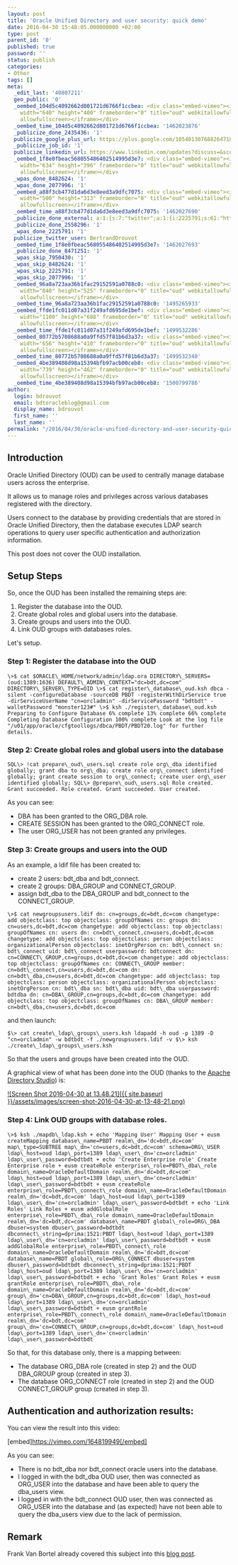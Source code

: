 ```yaml
---
layout: post
title: 'Oracle Unified Directory and user security: quick demo'
date: 2016-04-30 15:48:05.000000000 +02:00
type: post
parent_id: '0'
published: true
password: ''
status: publish
categories:
- Other
tags: []
meta:
  _edit_last: '40807211'
  geo_public: '0'
  _oembed_104d5c4092662d801721d6766f1ccbea: <div class="embed-vimeo"><iframe src="https://player.vimeo.com/video/164819949"
    width="640" height="400" frameborder="0" title="oud" webkitallowfullscreen mozallowfullscreen
    allowfullscreen></iframe></div>
  _oembed_time_104d5c4092662d801721d6766f1ccbea: '1462023876'
  _publicize_done_2435436: '1'
  publicize_google_plus_url: https://plus.google.com/105401307688264718604/posts/YonAxgRtW1B
  _publicize_job_id: '1'
  publicize_linkedin_url: https://www.linkedin.com/updates?discuss=&scope=16310177&stype=M&topic=6132188588219129856&type=U&a=iGVx
  _oembed_1f8e0fbeac568055486402514995d3e7: <div class="embed-vimeo"><iframe src="https://player.vimeo.com/video/164819949"
    width="634" height="396" frameborder="0" title="oud" webkitallowfullscreen mozallowfullscreen
    allowfullscreen></iframe></div>
  _wpas_done_8482624: '1'
  _wpas_done_2077996: '1'
  _oembed_a88f3cb477d1da6d3e8eed3a9dfc7075: <div class="embed-vimeo"><iframe src="https://player.vimeo.com/video/164819949"
    width="500" height="313" frameborder="0" title="oud" webkitallowfullscreen mozallowfullscreen
    allowfullscreen></iframe></div>
  _oembed_time_a88f3cb477d1da6d3e8eed3a9dfc7075: '1462027690'
  _publicize_done_external: a:1:{s:7:"twitter";a:1:{i:2225791;s:61:"https://twitter.com/BertrandDrouvot/status/726422903026122752";}}
  _publicize_done_2558296: '1'
  _wpas_done_2225791: '1'
  publicize_twitter_user: BertrandDrouvot
  _oembed_time_1f8e0fbeac568055486402514995d3e7: '1462027693'
  _publicize_done_8471251: '1'
  _wpas_skip_7950430: '1'
  _wpas_skip_8482624: '1'
  _wpas_skip_2225791: '1'
  _wpas_skip_2077996: '1'
  _oembed_96a8a723aa36b1fac29152591a0788c0: <div class="embed-vimeo"><iframe src="https://player.vimeo.com/video/164819949"
    width="840" height="525" frameborder="0" title="oud" webkitallowfullscreen mozallowfullscreen
    allowfullscreen></iframe></div>
  _oembed_time_96a8a723aa36b1fac29152591a0788c0: '1495265933'
  _oembed_ffde1fc011d07a31f249afd695de1bef: <div class="embed-vimeo"><iframe src="https://player.vimeo.com/video/164819949"
    width="1100" height="688" frameborder="0" title="oud" webkitallowfullscreen mozallowfullscreen
    allowfullscreen></iframe></div>
  _oembed_time_ffde1fc011d07a31f249afd695de1bef: '1499532286'
  _oembed_80772b5708688a0a9ffd57f81b6d3a37: <div class="embed-vimeo"><iframe src="https://player.vimeo.com/video/164819949"
    width="656" height="410" frameborder="0" title="oud" webkitallowfullscreen mozallowfullscreen
    allowfullscreen></iframe></div>
  _oembed_time_80772b5708688a0a9ffd57f81b6d3a37: '1499532340'
  _oembed_4be389408d98a15394bfb97acb00ceb8: <div class="embed-vimeo"><iframe src="https://player.vimeo.com/video/164819949"
    width="739" height="462" frameborder="0" title="oud" webkitallowfullscreen mozallowfullscreen
    allowfullscreen></iframe></div>
  _oembed_time_4be389408d98a15394bfb97acb00ceb8: '1500799786'
author:
  login: bdrouvot
  email: bdtoracleblog@gmail.com
  display_name: bdrouvot
  first_name: ''
  last_name: ''
permalink: "/2016/04/30/oracle-unified-directory-and-user-security-quick-demo/"
---
```

## Introduction

Oracle Unified Directory (OUD) can be used to centrally manage database users across the enterprise.

It allows us to manage roles and privileges across various databases registered with the directory.

Users connect to the database by providing credentials that are stored in Oracle Unified Directory, then the database executes LDAP search operations to query user specific authentication and authorization information.

This post does not cover the OUD installation.

## Setup Steps

So, once the OUD has been installed the remaining steps are:

1. Register the database into the OUD.
2. Create global roles and global users into the database.
3. Create groups&nbsp;and users into the OUD.
4. Link OUD groups with databases roles.

Let's setup.

### Step 1: Register the database into the OUD

```
\>$ cat $ORACLE\_HOME/network/admin/ldap.ora DIRECTORY\_SERVERS=(oud:1389:1636) DEFAULT\_ADMIN\_CONTEXT="dc=bdt,dc=com" DIRECTORY\_SERVER\_TYPE=OID \>$ cat register\_database\_oud.ksh dbca -silent -configureDatabase -sourceDB PBDT -registerWithDirService true -dirServiceUserName "cn=orcladmin" -dirServicePassword "bdtbdt" -walletPassword "monster123#" \>$ ksh ./register\_database\_oud.ksh Preparing to Configure Database 6% complete 13% complete 66% complete Completing Database Configuration 100% complete Look at the log file "/u01/app/oracle/cfgtoollogs/dbca/PBDT/PBDT20.log" for further details.
```

### Step 2:&nbsp;Create global roles and global users into the database

```
SQL\> !cat prepare\_oud\_users.sql create role org\_dba identified globally; grant dba to org\_dba; create role org\_connect identified globally; grant create session to org\_connect; create user org\_user identified globally; SQL\> @prepare\_oud\_users.sql Role created. Grant succeeded. Role created. Grant succeeded. User created.
```

As you can see:

- DBA has been granted to the ORG\_DBA role.
- CREATE SESSION&nbsp;has been granted to the ORG\_CONNECT role.
- The user ORG\_USER has not been granted any privileges.

### Step 3: Create groups&nbsp;and users into the OUD

As an example, a ldif file has been created to:

- create 2 users: bdt\_dba and bdt\_connect.
- create 2 groups:&nbsp;DBA\_GROUP and CONNECT\_GROUP.
- assign bdt\_dba to the DBA\_GROUP and bdt\_connect to the CONNECT\_GROUP.

```
\>$ cat newgroupsusers.ldif dn: cn=groups,dc=bdt,dc=com changetype: add objectclass: top objectclass: groupOfNames cn: groups dn: cn=users,dc=bdt,dc=com changetype: add objectclass: top objectclass: groupOfNames cn: users dn: cn=bdt\_connect,cn=users,dc=bdt,dc=com changetype: add objectclass: top objectclass: person objectclass: organizationalPerson objectclass: inetOrgPerson cn: bdt\_connect sn: bdt\_connect uid: bdt\_connect userpassword: bdtconnect dn: cn=CONNECT\_GROUP,cn=groups,dc=bdt,dc=com changetype: add objectclass: top objectclass: groupOfNames cn: CONNECT\_GROUP member: cn=bdt\_connect,cn=users,dc=bdt,dc=com dn: cn=bdt\_dba,cn=users,dc=bdt,dc=com changetype: add objectclass: top objectclass: person objectclass: organizationalPerson objectclass: inetOrgPerson cn: bdt\_dba sn: bdt\_dba uid: bdt\_dba userpassword: bdtdba dn: cn=DBA\_GROUP,cn=groups,dc=bdt,dc=com changetype: add objectclass: top objectclass: groupOfNames cn: DBA\_GROUP member: cn=bdt\_dba,cn=users,dc=bdt,dc=com
```

and then launch:

```
$\> cat create\_ldap\_groups\_users.ksh ldapadd -h oud -p 1389 -D "cn=orcladmin" -w bdtbdt -f ./newgroupsusers.ldif -v $\> ksh ./create\_ldap\_groups\_users.ksh
```

So that the users and groups have been created into the OUD.

A graphical view of what has been done into the OUD (thanks to the [Apache Directory Studio](https://directory.apache.org/studio/)) is:

[![Screen Shot 2016-04-30 at 13.48.21]({{ site.baseurl }}/assets/images/screen-shot-2016-04-30-at-13-48-21.png)](https://bdrouvot.wordpress.com/2016/04/30/oracle-unified-directory-and-user-security-quick-demo/screen-shot-2016-04-30-at-13-48-21/)

### Step 4: Link OUD groups with database roles.

```
\>$ ksh ./mapdb\_ldap.ksh + echo 'Mapping User' Mapping User + eusm createMapping database\_name=PBDT realm\_dn='dc=bdt,dc=com' map\_type=SUBTREE map\_dn='cn=users,dc=bdt,dc=com' schema=ORG\_USER ldap\_host=oud ldap\_port=1389 ldap\_user\_dn='cn=orcladmin' ldap\_user\_password=bdtbdt + echo 'Create Enterprise role' Create Enterprise role + eusm createRole enterprise\_role=PBDT\_dba\_role domain\_name=OracleDefaultDomain realm\_dn='dc=bdt,dc=com' ldap\_host=oud ldap\_port=1389 ldap\_user\_dn='cn=orcladmin' ldap\_user\_password=bdtbdt + eusm createRole enterprise\_role=PBDT\_connect\_role domain\_name=OracleDefaultDomain realm\_dn='dc=bdt,dc=com' ldap\_host=oud ldap\_port=1389 ldap\_user\_dn='cn=orcladmin' ldap\_user\_password=bdtbdt + echo 'Link Roles' Link Roles + eusm addGlobalRole enterprise\_role=PBDT\_dba\_role domain\_name=OracleDefaultDomain realm\_dn='dc=bdt,dc=com' database\_name=PBDT global\_role=ORG\_DBA dbuser=system dbuser\_password=bdtbdt dbconnect\_string=dprima:1521:PBDT ldap\_host=oud ldap\_port=1389 ldap\_user\_dn='cn=orcladmin' ldap\_user\_password=bdtbdt + eusm addGlobalRole enterprise\_role=PBDT\_connect\_role domain\_name=OracleDefaultDomain realm\_dn='dc=bdt,dc=com' database\_name=PBDT global\_role=ORG\_CONNECT dbuser=system dbuser\_password=bdtbdt dbconnect\_string=dprima:1521:PBDT ldap\_host=oud ldap\_port=1389 ldap\_user\_dn='cn=orcladmin' ldap\_user\_password=bdtbdt + echo 'Grant Roles' Grant Roles + eusm grantRole enterprise\_role=PBDT\_dba\_role domain\_name=OracleDefaultDomain realm\_dn='dc=bdt,dc=com' group\_dn='cn=DBA\_GROUP,cn=groups,dc=bdt,dc=com' ldap\_host=oud ldap\_port=1389 ldap\_user\_dn='cn=orcladmin' ldap\_user\_password=bdtbdt + eusm grantRole enterprise\_role=PBDT\_connect\_role domain\_name=OracleDefaultDomain realm\_dn='dc=bdt,dc=com' group\_dn='cn=CONNECT\_GROUP,cn=groups,dc=bdt,dc=com' ldap\_host=oud ldap\_port=1389 ldap\_user\_dn='cn=orcladmin' ldap\_user\_password=bdtbdt
```

So that, for this database only, there is a mapping between:

- The database ORG\_DBA role (created in step 2) and the OUD DBA\_GROUP group (created in step 3).
- The database ORG\_CONNECT role (created in step 2) and the OUD CONNECT\_GROUP group (created in step 3).

## Authentication and authorization results:

You can view the result into this video:

[embed]https://vimeo.com/164819949[/embed]

As you can see:

- There is no bdt\_dba nor bdt\_connect oracle users into the database.
- I logged in with the bdt\_dba OUD user, then was connected as ORG\_USER into the database and have been able to query the dba\_users view.
- I logged in&nbsp;with the bdt\_connect OUD user, then was connected as ORG\_USER into the database and (as expected) have not been able to query the dba\_users view due to the lack of permission.

## Remark

Frank Van Bortel already covered this subject into this [blog post](http://vanbortel.blogspot.fr/2013/06/oracle-unified-directory-111210-tns-and.html).

